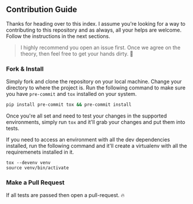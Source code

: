 ## Contribution Guide
Thanks for heading over to this index. I assume you're looking for a way to contributing to this repository and as always, all your helps are welcome. Follow the instructions in the next sections.

> I highly recommend you open an issue first. Once we agree on the theory, then feel free to get your hands dirty. :beers:

### Fork & Install
Simply fork and clone the repository on your local machine. Change your directory to where the project is. Run the following command to make sure you have `pre-commit` and `tox` installed on your system.

```sh
pip install pre-commit tox && pre-commit install
```

Once you're all set and need to test your changes in the supported environments, simply run `tox` and it'll grab your changes and put them into tests.

If you need to access an environment with all the dev dependencies installed, run the following command and it'll create a virtualenv with all the requiremenets installed in it.

```
tox --devenv venv
source venv/bin/activate
```

### Make a Pull Request
If all tests are passed then open a pull-request. :fire:
